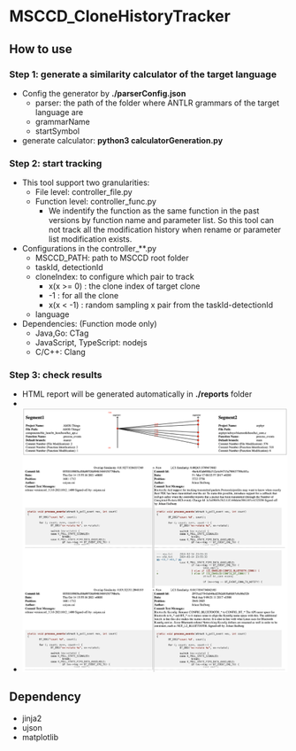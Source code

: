 # MSCCD_CloneHistoryTracker


## How to use

### Step 1: generate a similarity calculator of the target language

+ Config the generator by **./parserConfig.json**
  + parser: the path of the folder where ANTLR grammars of the target language are
  + grammarName
  + startSymbol
+ generate calculator: **python3 calculatorGeneration.py**

### Step 2: start tracking

+ This tool support two granularities:
  + File level: controller_file.py
  + Function level: controller_func.py
    +  We indentify the function as the same function in the past versions by function name and parameter list. So this tool can not track all the modification history when rename or parameter list modification exists. 
+ Configurations in the controller_**.py
  + MSCCD_PATH: path to MSCCD root folder
  + taskId, detectionId
  + cloneIndex: to configure which pair to track
    + x(x >= 0) : the clone index of target clone 
    + -1 : for all the clone
    + x(x < -1) : random sampling x pair from the taskId-detectionId
  + language
+ Dependencies: (Function mode only)
  + Java,Go: CTag
  + JavaScript, TypeScript: nodejs
  + C/C++: Clang
  
### Step 3: check results 

+ HTML report will be generated automatically in **./reports** folder
+ 
+ ![alt text](HTMLReport-1.png)




## Dependency

+ jinja2
+ ujson 
+ matplotlib